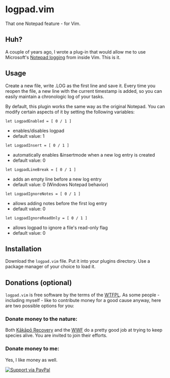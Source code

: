 # logpad.vim

That one Notepad feature - for Vim.

## Huh?

A couple of years ago, I wrote a plug-in that would allow me to use Microsoft's [Notepad logging](https://www.howtogeek.com/258545/how-to-use-notepad-to-create-a-dated-log-or-journal-file/) from inside Vim. This is it.

## Usage

Create a new file, write .LOG as the first line and save it. Every time you reopen the file, a new line with the current timestamp is added, so you can easily maintain a chronologic log of your tasks.

By default, this plugin works the same way as the original Notepad. You can modify certain aspects of it by setting the following variables:

`let LogpadEnabled = [ 0 / 1 ]`
* enables/disables logpad
* default value: 1

`let LogpadInsert = [ 0 / 1 ]`
* automatically enables &insertmode when a new log entry is created
* default value: 0

`let LogpadLineBreak = [ 0 / 1 ]`
* adds an empty line before a new log entry
* default value: 0 (Windows Notepad behavior)

`let LogpadIgnoreNotes = [ 0 / 1 ]`
* allows adding notes before the first log entry
* default value: 0

`let LogpadIgnoreReadOnly = [ 0 / 1 ]`
* allows logpad to ignore a file's read-only flag
* default value: 0
 
## Installation

Download the `logpad.vim` file. Put it into your plugins directory. Use a package manager of your choice to load it.

## Donations (optional)

`logpad.vim` is free software by the terms of the [WTFPL](http://www.wtfpl.net/txt/copying/). As some people - including myself - like to contribute money for a good cause anyway, here are two possible options for you:

### Donate money to the nature:

Both [Kākāpō Recovery](http://kakaporecovery.org.nz/) and the [WWF](https://support.wwf.org.uk/adopt-a-panda) do a pretty good job at trying to keep species alive. You are invited to join their efforts.

### Donate money to me:

Yes, I like money as well.

[![Support via PayPal](https://cdn.rawgit.com/twolfson/paypal-github-button/1.0.0/dist/button.svg)](https://www.paypal.me/GebtmireuerGeld/)
